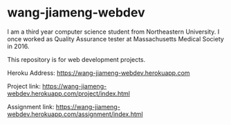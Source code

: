 
# wang-jiameng-webdev

I am a third year computer science student from Northeastern University.
I once worked as Quality Assurance tester at Massachusetts Medical Society in 2016.

This repository is for web development projects.

Heroku Address:
https://wang-jiameng-webdev.herokuapp.com

Project link:
https://wang-jiameng-webdev.herokuapp.com/project/index.html

Assignment link:
https://wang-jiameng-webdev.herokuapp.com/assignment/index.html


